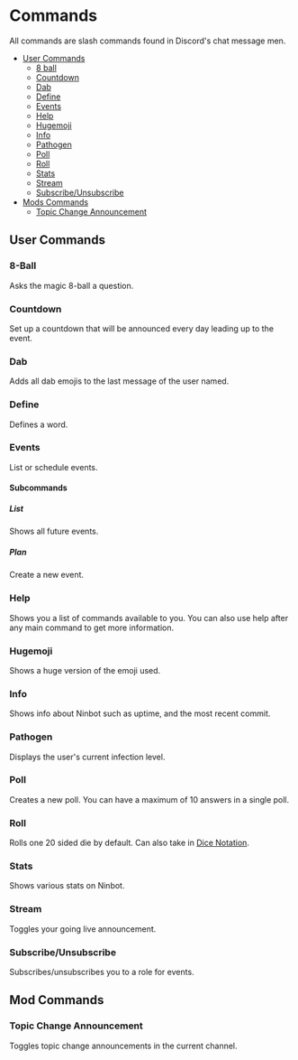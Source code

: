 # Commands
All commands are slash commands found in Discord's chat message men.
  * [User Commands](#user-commands)
    * [8 ball](#8-ball)
    * [Countdown](#countdown)
    * [Dab](#dab)
    * [Define](#define)
    * [Events](#events)
    * [Help](#help)
    * [Hugemoji](#hugemoji)
    * [Info](#info)
    * [Pathogen](#pathogen)
    * [Poll](#poll)
    * [Roll](#roll)
    * [Stats](#stats)
    * [Stream](#stream)
    * [Subscribe/Unsubscribe](#subscribeunsubscribe)
  * [Mods Commands](#mod-commands)
    * [Topic Change Announcement](#topic-change-announcement)

## User Commands

### 8-Ball
Asks the magic 8-ball a question.

### Countdown
Set up a countdown that will be announced every day leading up to the event.
    
### Dab
Adds all dab emojis to the last message of the user named.
 
### Define
Defines a word.
    
### Events
List or schedule events.
#### Subcommands
##### List
Shows all future events.
    
##### Plan
Create a new event.
    
### Help
Shows you a list of commands available to you. You can also use help after any main command to get more information.
    
### Hugemoji
Shows a huge version of the emoji used.
    
### Info
Shows info about Ninbot such as uptime, and the most recent commit.

### Pathogen
Displays the user's current infection level.

### Poll
Creates a new poll. You can have a maximum of 10 answers in a single poll. 

### Roll
Rolls one 20 sided die by default. Can also take in [Dice Notation](https://en.wikipedia.org/wiki/Dice_notation).

### Stats
Shows various stats on Ninbot.
    
### Stream
Toggles your going live announcement.

### Subscribe/Unsubscribe
Subscribes/unsubscribes you to a role for events.

## Mod Commands
### Topic Change Announcement
Toggles topic change announcements in the current channel.
